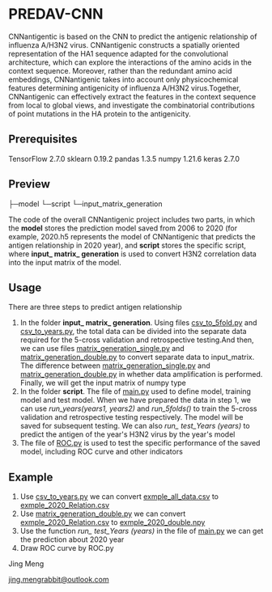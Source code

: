 # PREDAV-CNN

CNNantigentic is based on the CNN to predict the antigenic relationship of influenza A/H3N2 virus. CNNantigenic constructs a spatially oriented representation of the HA1 sequence adapted for the convolutional architecture, which can explore the interactions of the amino acids in the context sequence. Moreover, rather than the redundant amino acid embeddings, CNNantigenic takes into account only physicochemical features determining antigenicity of influenza A/H3N2 virus.Together, CNNantigenic can effectively extract the features in the context sequence from local to global views, and investigate the combinatorial contributions of point mutations in the HA protein to the antigenicity.

## Prerequisites

TensorFlow 2.7.0 
sklearn 0.19.2 
pandas 1.3.5 
numpy 1.21.6 
keras 2.7.0 

## Preview

├─model
└─script
    └─input_matrix_generation

The code of the overall CNNantigenic project includes two parts, in which the **model** stores the prediction model saved from 2006 to 2020 (for example, 2020.h5 represents the model of CNNantigenic that predicts the antigen relationship in 2020 year), and **script** stores the specific script, where **input_ matrix_ generation** is used to convert H3N2 correlation data into the input matrix of the model.

## Usage

There are three steps to predict antigen relationship

1. In the folder **input_ matrix_ generation**. Using files <u>csv_to_5fold.py</u> and <u>csv_to_years.py</u>, the total data can be divided into the separate data required for the 5-cross validation and retrospective testing.And then, we can use files <u>matrix_generation_single.py</u> and <u>matrix_generation_double.py</u> to convert separate data to input_matrix. The difference between <u>matrix_generation_single.py</u> and <u>matrix_generation_double.py</u>  in whether data amplification is performed. Finally, we will get the input matrix of numpy type
2. In the folder **script**. The file of <u>main.py</u> used to define model, training model and test model. When we have prepared the data in step 1, we can use *run_years(years1, years2)* and *run_5folds()* to train the 5-cross validation and retrospective testing respectively. The model will be saved for subsequent testing. We can also *run_ test_Years (years)* to predict the antigen of the year's H3N2 virus by the year's model
3. The file of <u>ROC.py</u> is used to test the specific performance of the saved model, including ROC curve and other indicators

## Example

1. Use <u>csv_to_years.py</u> we can convert  <u>exmple_all_data.csv</u> to  <u>exmple_2020_Relation.csv</u>
2. Use <u>matrix_generation_double.py</u> we can convert <u>exmple_2020_Relation.csv</u> to <u>exmple_2020_double.npy</u>
3. Use the function *run_ test_Years (years)* in the file of <u>main.py</u> we can get the prediction about 2020 year
4. Draw ROC curve by ROC.py

Jing Meng<br>

jing.mengrabbit@outlook.com<br>
